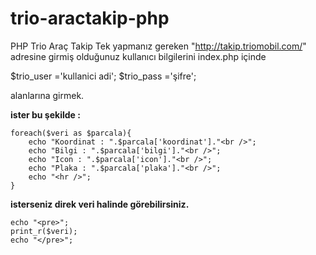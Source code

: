 # trio-aractakip-php
PHP Trio Araç Takip
Tek yapmanız gereken "http://takip.triomobil.com/" adresine girmiş olduğunuz kullanıcı bilgilerini index.php içinde 

$trio_user  ='kullanici adi';
$trio_pass  ='şifre';

alanlarına girmek.

**ister bu şekilde :** 

    foreach($veri as $parcala){
        echo "Koordinat : ".$parcala['koordinat']."<br />";
        echo "Bilgi : ".$parcala['bilgi']."<br />";
        echo "Icon : ".$parcala['icon']."<br />";
        echo "Plaka : ".$parcala['plaka']."<br />";
        echo "<hr />";
    }
    
**isterseniz direk veri halinde görebilirsiniz.**

    echo "<pre>";
    print_r($veri);
    echo "</pre>";
